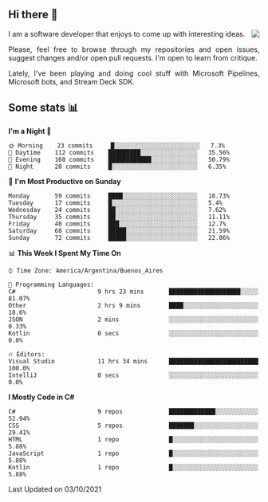 ## Hi there :slightly_smiling_face:

<img src="https://github-readme-stats.vercel.app/api?username=victorgrycuk&show_icons=true&count_private=true&title_color=F7941E&icon_color=F7941E" align="right">

<p align="justify">
I am a software developer that enjoys to come up with interesting ideas.
<p/>

<p align= "justify">
Please, feel free to browse through my repositories and open issues, suggest changes and/or open pull requests. I'm open to learn from critique.
<p/>

<p align= "justify">
Lately, I've been playing and doing cool stuff with Microsoft Pipelines, Microsoft bots, and Stream Deck SDK.
<p/>

## Some stats :bar_chart:
<!--START_SECTION:waka-->
**I'm a Night 🦉** 

```text
🌞 Morning    23 commits     █░░░░░░░░░░░░░░░░░░░░░░░░   7.3% 
🌆 Daytime    112 commits    █████████░░░░░░░░░░░░░░░░   35.56% 
🌃 Evening    160 commits    ████████████░░░░░░░░░░░░░   50.79% 
🌙 Night      20 commits     █░░░░░░░░░░░░░░░░░░░░░░░░   6.35%

```
📅 **I'm Most Productive on Sunday** 

```text
Monday       59 commits     ████░░░░░░░░░░░░░░░░░░░░░   18.73% 
Tuesday      17 commits     █░░░░░░░░░░░░░░░░░░░░░░░░   5.4% 
Wednesday    24 commits     ██░░░░░░░░░░░░░░░░░░░░░░░   7.62% 
Thursday     35 commits     ██░░░░░░░░░░░░░░░░░░░░░░░   11.11% 
Friday       40 commits     ███░░░░░░░░░░░░░░░░░░░░░░   12.7% 
Saturday     68 commits     █████░░░░░░░░░░░░░░░░░░░░   21.59% 
Sunday       72 commits     █████░░░░░░░░░░░░░░░░░░░░   22.86%

```


📊 **This Week I Spent My Time On** 

```text
⌚︎ Time Zone: America/Argentina/Buenos_Aires

💬 Programming Languages: 
C#                       9 hrs 23 mins       ████████████████████░░░░░   81.07% 
Other                    2 hrs 9 mins        ████░░░░░░░░░░░░░░░░░░░░░   18.6% 
JSON                     2 mins              ░░░░░░░░░░░░░░░░░░░░░░░░░   0.33% 
Kotlin                   0 secs              ░░░░░░░░░░░░░░░░░░░░░░░░░   0.0%

🔥 Editors: 
Visual Studio            11 hrs 34 mins      █████████████████████████   100.0% 
IntelliJ                 0 secs              ░░░░░░░░░░░░░░░░░░░░░░░░░   0.0%

```

**I Mostly Code in C#** 

```text
C#                       9 repos             █████████████░░░░░░░░░░░░   52.94% 
CSS                      5 repos             ███████░░░░░░░░░░░░░░░░░░   29.41% 
HTML                     1 repo              █░░░░░░░░░░░░░░░░░░░░░░░░   5.88% 
JavaScript               1 repo              █░░░░░░░░░░░░░░░░░░░░░░░░   5.88% 
Kotlin                   1 repo              █░░░░░░░░░░░░░░░░░░░░░░░░   5.88%

```



 Last Updated on 03/10/2021
<!--END_SECTION:waka-->
